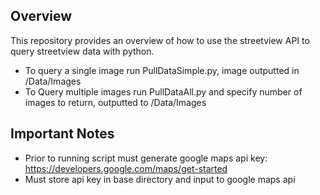 ## Overview

This repository provides an overview of how to use the streetview API to query streetview data with python.

- To query a single image run PullDataSimple.py, image outputted in /Data/Images
- To Query multiple images run PullDataAll.py and specify number of images to return, outputted to /Data/Images

## Important Notes

- Prior to running script must generate google maps api key: https://developers.google.com/maps/get-started
- Must store api key in base directory and input to google maps api

